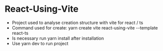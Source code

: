 # React-Using-Vite

- Project used to analyse creation structure with vite for react / ts
- Command used for create: yarn create vite react-using-vite --template react-ts
- Is necessary run yarn install after installation
- Use yarn dev to run project
